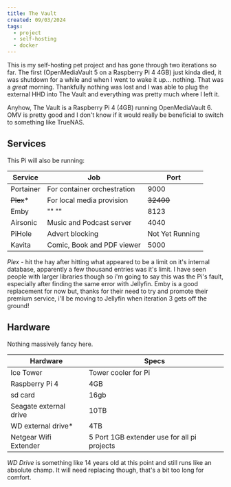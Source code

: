 ```yaml
---
title: The Vault
created: 09/03/2024
tags:
  - project
  - self-hosting
  - docker
---
```

This is my self-hosting pet project and has gone through two iterations so far. The first (OpenMediaVault 5 on a Raspberry Pi 4 4GB) just kinda died, it was shutdown for a while and when I went to wake it up... nothing. That was a _great_ morning. Thankfully nothing was lost and I was able to plug the external HHD into The Vault and everything was pretty much where I left it.

Anyhow, The Vault is a Raspberry Pi 4 (4GB) running OpenMediaVault 6. OMV is pretty good and I don't know if it would really be beneficial to switch to something like TrueNAS.
## Services
This Pi will also be running:

| Service   | Job                         | Port            |
| --------- | --------------------------- | --------------- |
| Portainer | For container orchestration | 9000            |
| ~~Plex~~* | For local media provision   | ~~32400~~       |
| Emby      | ""                       "" | 8123            |
| Airsonic  | Music and Podcast server    | 4040            |
| PiHole    | Advert blocking             | Not Yet Running |
| Kavita    | Comic, Book and PDF viewer  | 5000            |
*Plex* - hit the hay after hitting what appeared to be a limit on it's internal database, apparently a few thousand entries was it's limit. I have seen people with larger libraries though so i'm going to say this was the Pi's fault, especially after finding the same error with Jellyfin. Emby is a good replacement for now but, thanks for their need to try and promote their premium service, i'll be moving to Jellyfin when iteration 3 gets off the ground!
## Hardware
Nothing massively fancy here.

| Hardware               | Specs                                       |
| ---------------------- | ------------------------------------------- |
| Ice Tower              | Tower cooler for Pi                         |
| Raspberry Pi 4         | 4GB                                         |
| sd card                | 16gb                                        |
| Seagate external drive | 10TB                                        |
| WD external drive*     | 4TB                                         |
| Netgear Wifi Extender  | 5 Port 1GB extender use for all pi projects |
*WD Drive* is something like 14 years old at this point and still runs like an absolute champ. It will need replacing though, that's a bit too long for comfort.